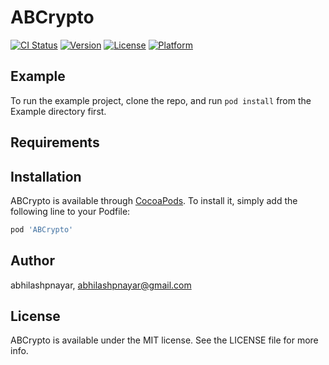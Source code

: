 # ABCrypto

[![CI Status](https://img.shields.io/travis/abhilashpnayar/ABCrypto.svg?style=flat)](https://travis-ci.org/abhilashpnayar/ABCrypto)
[![Version](https://img.shields.io/cocoapods/v/ABCrypto.svg?style=flat)](https://cocoapods.org/pods/ABCrypto)
[![License](https://img.shields.io/cocoapods/l/ABCrypto.svg?style=flat)](https://cocoapods.org/pods/ABCrypto)
[![Platform](https://img.shields.io/cocoapods/p/ABCrypto.svg?style=flat)](https://cocoapods.org/pods/ABCrypto)

## Example

To run the example project, clone the repo, and run `pod install` from the Example directory first.

## Requirements

## Installation

ABCrypto is available through [CocoaPods](https://cocoapods.org). To install
it, simply add the following line to your Podfile:

```ruby
pod 'ABCrypto'
```

## Author

abhilashpnayar, abhilashpnayar@gmail.com

## License

ABCrypto is available under the MIT license. See the LICENSE file for more info.
